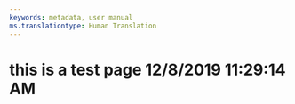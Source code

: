 ```yaml
---
keywords: metadata, user manual
ms.translationtype: Human Translation
---
```

# this is a test page 12/8/2019 11:29:14 AM
